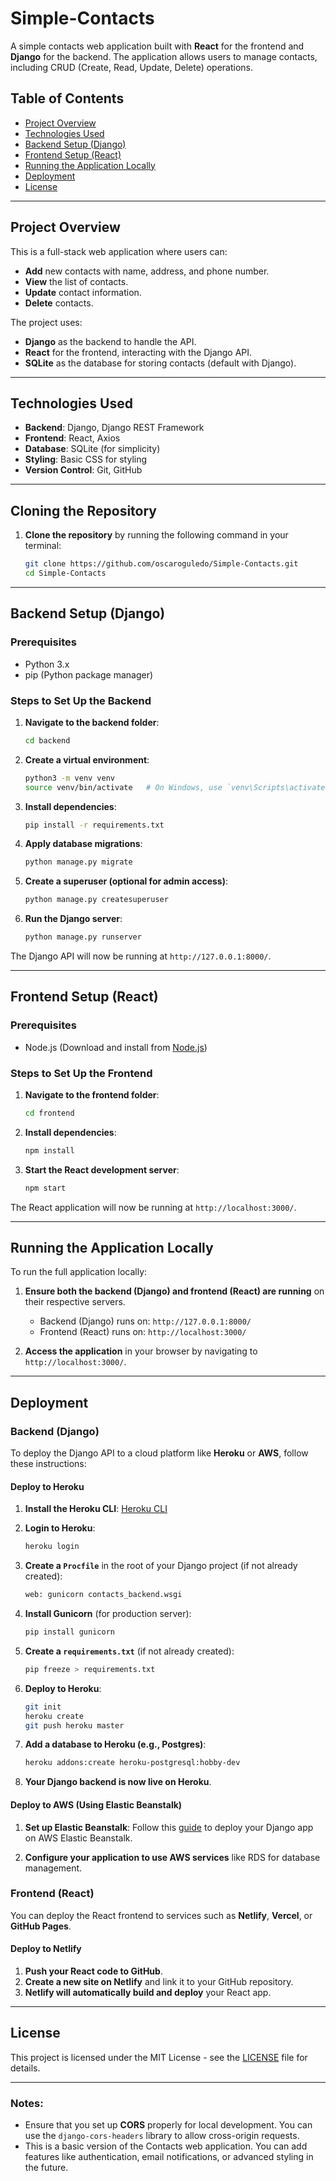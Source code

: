 # Simple-Contacts

A simple contacts web application built with **React** for the frontend and **Django** for the backend. The application allows users to manage contacts, including CRUD (Create, Read, Update, Delete) operations.

## Table of Contents
- [Project Overview](#project-overview)
- [Technologies Used](#technologies-used)
- [Backend Setup (Django)](#backend-setup-django)
- [Frontend Setup (React)](#frontend-setup-react)
- [Running the Application Locally](#running-the-application-locally)
- [Deployment](#deployment)
- [License](#license)

---

## Project Overview

This is a full-stack web application where users can:
- **Add** new contacts with name, address, and phone number.
- **View** the list of contacts.
- **Update** contact information.
- **Delete** contacts.

The project uses:
- **Django** as the backend to handle the API.
- **React** for the frontend, interacting with the Django API.
- **SQLite** as the database for storing contacts (default with Django).

---

## Technologies Used
- **Backend**: Django, Django REST Framework
- **Frontend**: React, Axios
- **Database**: SQLite (for simplicity)
- **Styling**: Basic CSS for styling
- **Version Control**: Git, GitHub

---

## Cloning the Repository

1. **Clone the repository** by running the following command in your terminal:

   ```bash
   git clone https://github.com/oscaroguledo/Simple-Contacts.git
   cd Simple-Contacts
   ```

---

## Backend Setup (Django)

### Prerequisites

- Python 3.x
- pip (Python package manager)

### Steps to Set Up the Backend

1. **Navigate to the backend folder**:
   ```bash
   cd backend
   ```

2. **Create a virtual environment**:
   ```bash
   python3 -m venv venv
   source venv/bin/activate   # On Windows, use `venv\Scripts\activate`
   ```

3. **Install dependencies**:
   ```bash
   pip install -r requirements.txt
   ```

4. **Apply database migrations**:
   ```bash
   python manage.py migrate
   ```

5. **Create a superuser (optional for admin access)**:
   ```bash
   python manage.py createsuperuser
   ```

6. **Run the Django server**:
   ```bash
   python manage.py runserver
   ```

The Django API will now be running at `http://127.0.0.1:8000/`.

---

## Frontend Setup (React)

### Prerequisites

- Node.js (Download and install from [Node.js](https://nodejs.org/))

### Steps to Set Up the Frontend

1. **Navigate to the frontend folder**:
   ```bash
   cd frontend
   ```

2. **Install dependencies**:
   ```bash
   npm install
   ```

3. **Start the React development server**:
   ```bash
   npm start
   ```

The React application will now be running at `http://localhost:3000/`.

---

## Running the Application Locally

To run the full application locally:

1. **Ensure both the backend (Django) and frontend (React) are running** on their respective servers.
   - Backend (Django) runs on: `http://127.0.0.1:8000/`
   - Frontend (React) runs on: `http://localhost:3000/`

2. **Access the application** in your browser by navigating to `http://localhost:3000/`.

---

## Deployment

### Backend (Django)

To deploy the Django API to a cloud platform like **Heroku** or **AWS**, follow these instructions:

#### Deploy to Heroku

1. **Install the Heroku CLI**: [Heroku CLI](https://devcenter.heroku.com/articles/heroku-cli)
   
2. **Login to Heroku**:
   ```bash
   heroku login
   ```

3. **Create a `Procfile`** in the root of your Django project (if not already created):
   ```txt
   web: gunicorn contacts_backend.wsgi
   ```

4. **Install Gunicorn** (for production server):
   ```bash
   pip install gunicorn
   ```

5. **Create a `requirements.txt`** (if not already created):
   ```bash
   pip freeze > requirements.txt
   ```

6. **Deploy to Heroku**:
   ```bash
   git init
   heroku create
   git push heroku master
   ```

7. **Add a database to Heroku (e.g., Postgres)**:
   ```bash
   heroku addons:create heroku-postgresql:hobby-dev
   ```

8. **Your Django backend is now live on Heroku**.

#### Deploy to AWS (Using Elastic Beanstalk)

1. **Set up Elastic Beanstalk**:
   Follow this [guide](https://docs.aws.amazon.com/elasticbeanstalk/latest/dg/Welcome.html) to deploy your Django app on AWS Elastic Beanstalk.

2. **Configure your application to use AWS services** like RDS for database management.

### Frontend (React)

You can deploy the React frontend to services such as **Netlify**, **Vercel**, or **GitHub Pages**.

#### Deploy to Netlify

1. **Push your React code to GitHub**.
2. **Create a new site on Netlify** and link it to your GitHub repository.
3. **Netlify will automatically build and deploy** your React app.

---

## License

This project is licensed under the MIT License - see the [LICENSE](LICENSE) file for details.

---

### Notes:
- Ensure that you set up **CORS** properly for local development. You can use the `django-cors-headers` library to allow cross-origin requests.
- This is a basic version of the Contacts web application. You can add features like authentication, email notifications, or advanced styling in the future.

